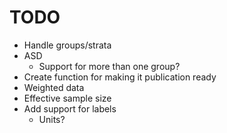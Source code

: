 # TODO

- Handle groups/strata
- ASD
  - Support for more than one group?
- Create function for making it publication ready
- Weighted data
-   Effective sample size
- Add support for labels
  - Units?
